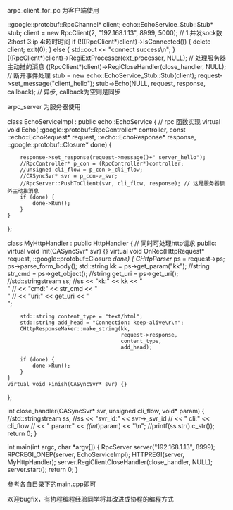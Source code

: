 arpc_client_for_pc 为客户端使用 

::google::protobuf::RpcChannel* client;
    echo::EchoService_Stub::Stub* stub;
    client = new RpcClient(2, "192.168.1.13", 8999, 5000); // 1:并发sock数 2:host 3:ip 4:超时时间
    if (!((RpcClient*)client)->IsConnected()) {
		delete client;
		exit(0);
	} else {
		std::cout << "connect success\n";
	}
	((RpcClient*)client)->RegiExtProcesser(ext_processer, NULL); // 处理服务器主动推的消息
	((RpcClient*)client)->RegiCloseHandler(close_handler, NULL); // 断开事件处理
    stub = new echo::EchoService_Stub::Stub(client);
    request->set_message("client_hello");
    stub->Echo(NULL, request, response, callback); // 异步, callback为空则是同步












arpc_server 为服务器使用

class EchoServiceImpl : public echo::EchoService { // rpc 函数实现
    virtual void Echo(::google::protobuf::RpcController* controller,
                      const ::echo::EchoRequest* request,
                      ::echo::EchoResponse* response,
                      ::google::protobuf::Closure* done) {

        response->set_response(request->message()+" server_hello");
        //RpcController* p_con = (RpcController*)controller;
        //unsigned cli_flow = p_con->_cli_flow;
        //CASyncSvr* svr = p_con->_svr;
        //RpcServer::PushToClient(svr, cli_flow, response); // 这是服务器额外主动推消息
        if (done) {
            done->Run();
        }
    }
};

class MyHttpHandler : public HttpHandler { // 同时可处理http请求
public:
    virtual void Init(CASyncSvr* svr) {}
    virtual void OnRec(HttpRequest* request,
                       ::google::protobuf::Closure *done) {
        CHttpParser* ps = request->ps;
        ps->parse_form_body();
        std::string kk = ps->get_param("kk");
        //string str_cmd = ps->get_object();
        //string get_uri = ps->get_uri();
        //std::stringstream ss;
        //ss << "kk:" << kk << "<br/>"
        //    << "cmd:" << str_cmd << "<br/>"
        //    << "uri:" << get_uri << "<br/>";

        std::string content_type = "text/html";
        std::string add_head = "Connection: keep-alive\r\n";
        CHttpResponseMaker::make_string(kk,
                                        request->response,
                                        content_type,
                                        add_head);

        if (done) {
            done->Run();
        }
    }
    virtual void Finish(CASyncSvr* svr) {}
};


int close_handler(CASyncSvr* svr, unsigned cli_flow, void* param) {
    //std::stringstream ss;
    //ss << "svr_id:" << svr->_svr_id
    //    << " cli:" << cli_flow
    //    << " param:" << *((int*)param) << "\n";
    //printf(ss.str().c_str());
    return 0;
}

int main(int argc, char *argv[])
{
    RpcServer server("192.168.1.13", 8999);
    RPCREGI_ONEP(server, EchoServiceImpl);
    HTTPREGI(server, MyHttpHandler);
    server.RegiClientCloseHandler(close_handler, NULL);
    server.start();
    return 0;
}

参考各自目录下的main.cpp即可


欢迎bugfix，有协程编程经验同学将其改进成协程的编程方式
